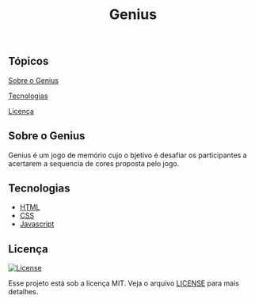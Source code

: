 <H1 align="center"> Genius </H1>

<br>

## Tópicos 

[Sobre o Genius](#sobre-o-genius)

[Tecnologias](#tecnologias)

[Licença](#licença)


## Sobre o Genius
Genius é um jogo de memório cujo o bjetivo é desafiar os participantes a acertarem a sequencia de cores proposta pelo jogo.
<br>

## Tecnologias

- [HTML](https://www.w3schools.com/html/)
- [CSS](https://developer.mozilla.org/pt-BR/docs/Web/CSS)
- [Javascript](https://developer.mozilla.org/pt-BR/docs/Web/JavaScript)


## Licença
<a href="https://opensource.org/licenses/MIT">
    <img alt="License" src="https://img.shields.io/badge/license-MIT-6E40C9?style=flat-square">
</a>

Esse projeto está sob a licença MIT. Veja o arquivo [LICENSE](/LICENSE) para mais detalhes.

<br>
